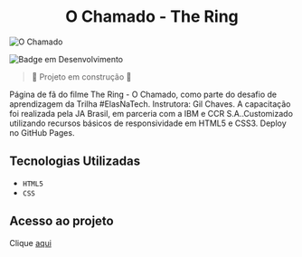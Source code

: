 <h1 align="center">O Chamado - The Ring</h1>

![O Chamado](https://github.com/SimonePenido/O_Chamado_Fan/assets/112627846/922c98de-4938-4add-8539-17ae8557d7a2)


![Badge em Desenvolvimento](http://img.shields.io/static/v1?label=STATUS&message=EM%20DESENVOLVIMENTO&color=GREEN&style=for-the-badge)

> :construction: Projeto em construção :construction:

<p>Página de fã do filme The Ring - O Chamado, como parte do desafio de aprendizagem da Trilha #ElasNaTech. Instrutora: Gil Chaves. A capacitação foi realizada pela JA Brasil, em parceria com a IBM e CCR S.A..Customizado utilizando recursos básicos de responsividade em HTML5 e CSS3.  
Deploy no GitHub Pages.<p>

## Tecnologias Utilizadas
- ``HTML5``
-  ``CSS``

## Acesso ao projeto

Clique [aqui](https://github.com/SimonePenido/O_Chamado_Fan)
